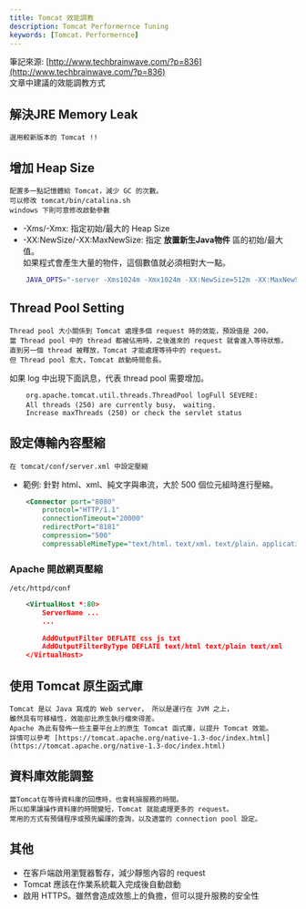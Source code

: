 ```yaml
---
title: Tomcat 效能調教
description: Tomcat Performernce Tuning
keywords: [Tomcat，Performernce]
---
```


筆記來源: [http://www.techbrainwave.com/?p=836](http://www.techbrainwave.com/?p=836)  
文章中建議的效能調教方式

## 解決JRE Memory Leak
    選用較新版本的 Tomcat !!


## 增加 Heap Size
    配置多一點記憶體給 Tomcat，減少 GC 的次數。  
    可以修改 tomcat/bin/catalina.sh  
    windows 下則可意修改啟動參數

* -Xms/-Xmx: 指定初始/最大的 Heap Size
* -XX:NewSize/-XX:MaxNewSize: 指定 __放置新生Java物件__ 區的初始/最大值。  
如果程式會產生大量的物件，這個數值就必須相對大一點。
    
```bash
    JAVA_OPTS="-server -Xms1024m -Xmx1024m -XX:NewSize=512m -XX:MaxNewSize=512m -XX:PermSize=512m -XX:MaxPermSize=512m"
```

## Thread Pool Setting
    Thread pool 大小關係到 Tomcat 處理多個 request 時的效能，預設值是 200。   
    當 Thread pool 中的 thread 都被佔用時，之後進來的 request 就會進入等待狀態，  
    直到另一個 thread 被釋放，Tomcat 才能處理等待中的 request。  
    但 Thread pool 愈大，Tomcat 啟動時間愈長。  

如果 log 中出現下面訊息，代表 thread pool 需要增加。

```
    org.apache.tomcat.util.threads.ThreadPool logFull SEVERE: 
    All threads (250) are currently busy， waiting. 
    Increase maxThreads (250) or check the servlet status
```


## 設定傳輸內容壓縮
    在 tomcat/conf/server.xml 中設定壓縮

* 範例: 針對 html、xml、純文字與串流，大於 500 個位元組時進行壓縮。
    
```xml
    <Connector port="8080" 
        protocol="HTTP/1.1"
        connectionTimeout="20000"
        redirectPort="8181" 
        compression="500"
        compressableMimeType="text/html，text/xml，text/plain，application/octet-stream" />
```

### Apache 開啟網頁壓縮
    /etc/httpd/conf 
    
```xml
    <VirtualHost *:80>
        ServerName ...
        ...
         
        AddOutputFilter DEFLATE css js txt
        AddOutputFilterByType DEFLATE text/html text/plain text/xml
    </VirtualHost>
```

## 使用 Tomcat 原生函式庫
    Tomcat 是以 Java 寫成的 Web server， 所以是運行在 JVM 之上，  
    雖然具有可移植性，效能卻比原生執行檔來得差。  
    Apache 為此有發佈一些主要平台上的原生 Tomcat 函式庫，以提升 Tomcat 效能。  
    詳情可以參考 [https://tomcat.apache.org/native-1.3-doc/index.html](https://tomcat.apache.org/native-1.3-doc/index.html)
    
##  資料庫效能調整
    當Tomcat在等待資料庫的回應時，也會耗損服務的時間。  
    所以如果讓操作資料庫的時間變短，Tomcat 就能處理更多的 request。  
    常用的方式有預儲程序或預先編譯的查詢，以及適當的 connection pool 設定。  
    
    
## 其他
* 在客戶端啟用瀏覽器暫存，減少靜態內容的 request
* Tomcat 應該在作業系統載入完成後自動啟動
* 啟用 HTTPS。雖然會造成效態上的負擔，但可以提升服務的安全性    